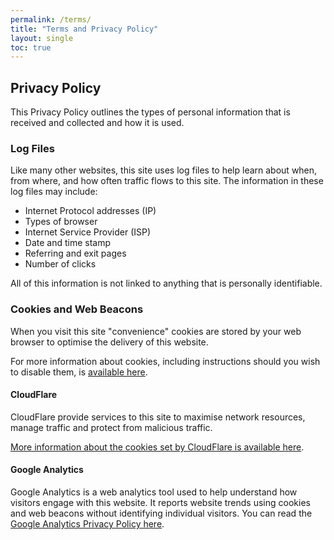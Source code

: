 ```yaml
---
permalink: /terms/
title: "Terms and Privacy Policy"
layout: single
toc: true
---
```


## Privacy Policy

This Privacy Policy outlines the types of personal information that is received and collected and how it is used.

### Log Files

Like many other websites, this site uses log files to help learn about when, from where, and how often traffic flows to this site. The information in these log files may include:

* Internet Protocol addresses (IP)
* Types of browser
* Internet Service Provider (ISP)
* Date and time stamp
* Referring and exit pages
* Number of clicks

All of this information is not linked to anything that is personally identifiable.

### Cookies and Web Beacons

When you visit this site "convenience" cookies are stored by your web browser to optimise the delivery of this website.

For more information about cookies, including instructions should you wish to disable them, is [available here](https://www.cookiesandyou.com/).

#### CloudFlare

CloudFlare provide services to this site to maximise network resources, manage traffic and protect from malicious traffic.

[More information about the cookies set by CloudFlare is available here](https://support.cloudflare.com/hc/en-us/articles/200170156-Understanding-the-Cloudflare-Cookies).

#### Google Analytics

Google Analytics is a web analytics tool used to help understand how visitors engage with this website. It reports website trends using cookies and web beacons without identifying individual visitors. You can read the [Google Analytics Privacy Policy here](http://www.google.com/analytics/learn/privacy.html).